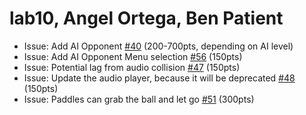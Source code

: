 # lab10, Angel Ortega, Ben Patient

* Issue: Add AI Opponent [#40](https://github.com/UCSB-CS56-Projects/cs56-games-pong/issues/40) (200-700pts, depending on AI level)
* Issue: Add AI Opponent Menu selection [#56](https://github.com/UCSB-CS56-Projects/cs56-games-pong/issues/56) (150pts)
* Issue: Potential lag from audio collision [#47](https://github.com/UCSB-CS56-Projects/cs56-games-pong/issues/47) (150pts)
* Issue: Update the audio player, because it will be deprecated [#48](https://github.com/UCSB-CS56-Projects/cs56-games-pong/issues/48) (150pts)
* Issue: Paddles can grab the ball and let go [#51](https://github.com/UCSB-CS56-Projects/cs56-games-pong/issues/51) (300pts)
